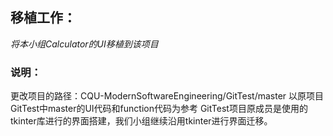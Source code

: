 ## 移植工作：

*将本小组Calculator的UI移植到该项目*

### 说明：
更改项目的路径：CQU-ModernSoftwareEngineering/GitTest/master
以原项目GitTest中master的UI代码和function代码为参考
GitTest项目原成员是使用的tkinter库进行的界面搭建，我们小组继续沿用tkinter进行界面迁移。
